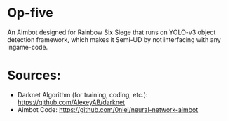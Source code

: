 # Op-five
An Aimbot designed for Rainbow Six Siege that runs on YOLO-v3 object detection framework, which makes it Semi-UD by not interfacing with any ingame-code.

# Sources:
- Darknet Algorithm (for training, coding, etc.): https://github.com/AlexeyAB/darknet
- Aimbot Code: https://github.com/0niel/neural-network-aimbot
